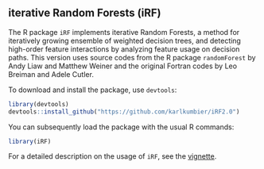 ## iterative Random Forests (iRF)

The R package `iRF` implements iterative Random Forests, a method for iteratively growing ensemble of weighted decision trees, and detecting high-order feature interactions by analyzing feature usage on decision paths. This version uses source codes from the R package `randomForest` by Andy Liaw and Matthew Weiner and the original Fortran codes by Leo Breiman and Adele Cutler.

To download and install the package, use `devtools`:

```r 
library(devtools)
devtools::install_github("https://github.com/karlkumbier/iRF2.0")
```

You can subsequently load the package with the usual R commands:

```r
library(iRF)
```

For a detailed description on the usage of `iRF`, see the [vignette](https://cdn.rawgit.com/sumbose/iRF/master/vignettes/vignette.html). 






